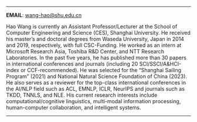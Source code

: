 
---

**EMAIL**: <wang-hao@shu.edu.cn>

Hao Wang is currently an Assistant Professor/Lecturer at the School of Computer Engineering and Science (CES), Shanghai University. He received his master’s and doctoral degrees from Waseda University, Japan in 2014 and 2019, respectively, with full CSC-Funding. He worked as an intern at Microsoft Research Asia, Toshiba R&D Center, and NTT Research Laboratories. In the past five years, he has published more than 30 papers in international conferences and journals (including 20 SCI/SSCI/A&HCI-index or CCF-recommended). He was selected for the “Shanghai Sailing Program” (2021) and National Natural Science Foundation of China (2023). He also serves as a reviewer for the top-class international conferences in the AI/NLP field such as ACL, EMNLP, ICLR, NeurIPS and journals such as TKDD, TNNLS, and NLE. His current research interests include computational/cognitive linguistics, multi-modal information processing, human-computer collaboration, and intelligent systems.

---

